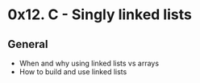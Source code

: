 # 0x12. C - Singly linked lists

## General
- When and why using linked lists vs arrays
- How to build and use linked lists

